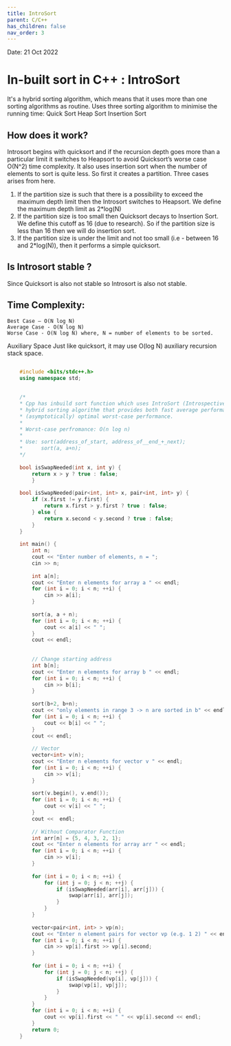 ```yaml
---
title: IntroSort
parent: C/C++
has_children: false
nav_order: 3
---
```

Date: 21 Oct 2022

# In-built sort in C++ : IntroSort
It's a hybrid sorting algorithm, which means that it uses more than one sorting algorithms as
routine.
Uses three sorting algorithm to minimise the running time:
    Quick Sort
    Heap Sort
    Insertion Sort

## How does it work?
Introsort begins with quicksort and if the recursion depth goes more than a particular
limit it switches to Heapsort to avoid Quicksort’s worse case O(N^2) time complexity.
It also uses insertion sort when the number of elements to sort is quite less. So first
it creates a partition.
Three cases arises from here.
1. If the partition size is such that there is a possibility to exceed the maximum depth
limit then the Introsort switches to Heapsort. We define the maximum depth limit as 2*log(N)
2. If the partition size is too small then Quicksort decays to Insertion Sort. We define
this cutoff as 16 (due to research). So if the partition size is less than 16 then we will
do insertion sort.
3. If the partition size is under the limit and not too small (i.e - between 16 and 2*log(N)),
then it performs a simple quicksort.

## Is Introsort stable ?
Since Quicksort is also not stable so Introsort is also not stable.

## Time Complexity:
    Best Case – O(N log N)
    Average Case - O(N log N)
    Worse Case - O(N log N) where, N = number of elements to be sorted.
Auxiliary Space Just like quicksort, it may use O(log N) auxiliary recursion stack space.
```cpp

    #include <bits/stdc++.h>
    using namespace std;
    
    
    /*
    * Cpp has inbuild sort function which uses IntroSort (Introspective Sort) which is a
    * hybrid sorting algorithm that provides both fast average performance and
    * (asymptotically) optimal worst-case performance.
    *
    * Worst-case perfromance: O(n log n)
    *
    * Use: sort(address_of_start, address_of__end_+_next);
    *      sort(a, a+n);
    */
    
    bool isSwapNeeded(int x, int y) {
        return x > y ? true : false;
        }
    
    bool isSwapNeeded(pair<int, int> x, pair<int, int> y) {
        if (x.first != y.first) {
            return x.first > y.first ? true : false;
        } else {
            return x.second < y.second ? true : false;
        }
    }
    
    int main() {
        int n;
        cout << "Enter number of elements, n = ";
        cin >> n;
    
        int a[n];
        cout << "Enter n elements for array a " << endl;
        for (int i = 0; i < n; ++i) {
            cin >> a[i];
        }
    
        sort(a, a + n);
        for (int i = 0; i < n; ++i) {
            cout << a[i] << " ";
        }
        cout << endl;
    
    
        // Change starting address
        int b[n];
        cout << "Enter n elements for array b " << endl;
        for (int i = 0; i < n; ++i) {
            cin >> b[i];
        }
    
        sort(b+2, b+n);
        cout << "only elements in range 3 -> n are sorted in b" << endl;
        for (int i = 0; i < n; ++i) {
            cout << b[i] << " ";
        }
        cout << endl;
    
        // Vector
        vector<int> v(n);
        cout << "Enter n elements for vector v " << endl;
        for (int i = 0; i < n; ++i) {
            cin >> v[i];
        }
    
        sort(v.begin(), v.end());
        for (int i = 0; i < n; ++i) {
            cout << v[i] << " ";
        }
        cout <<  endl;
    
        // Without Comparator Function
        int arr[n] = {5, 4, 3, 2, 1};
        cout << "Enter n elements for array arr " << endl;
        for (int i = 0; i < n; ++i) {
            cin >> v[i];
        }
    
        for (int i = 0; i < n; ++i) {
            for (int j = 0; j < n; ++j) {
                if (isSwapNeeded(arr[i], arr[j])) {
                    swap(arr[i], arr[j]);
                }
            }
        }
    
        vector<pair<int, int> > vp(n);
        cout << "Enter n element pairs for vector vp (e.g. 1 2) " << endl;
        for (int i = 0; i < n; ++i) {
            cin >> vp[i].first >> vp[i].second;
        }
    
        for (int i = 0; i < n; ++i) {
            for (int j = 0; j < n; ++j) {
                if (isSwapNeeded(vp[i], vp[j])) {
                    swap(vp[i], vp[j]);
                }
            }
        }
        for (int i = 0; i < n; ++i) {
            cout << vp[i].first << " " << vp[i].second << endl;
        }
        return 0;
    }
```